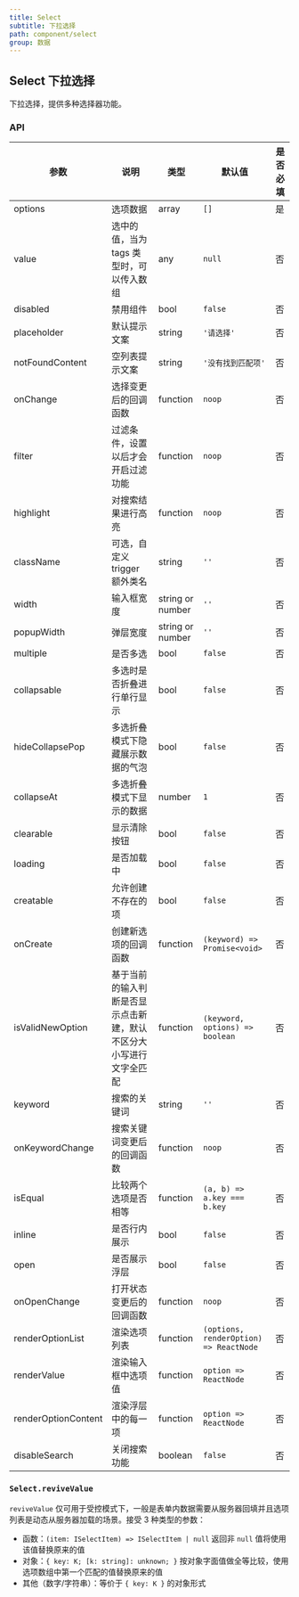 ```yaml
---
title: Select
subtitle: 下拉选择
path: component/select
group: 数据
---
```


## Select 下拉选择

下拉选择，提供多种选择器功能。

### API

| 参数                | 说明                                                               | 类型             | 默认值                                 | 是否必填 |
| ------------------- | ------------------------------------------------------------------ | ---------------- | -------------------------------------- | -------- |
| options             | 选项数据                                                           | array            | `[]`                                   | 是       |
| value               | 选中的值，当为 tags 类型时，可以传入数组                           | any              | `null`                                 | 否       |
| disabled            | 禁用组件                                                           | bool             | `false`                                | 否       |
| placeholder         | 默认提示文案                                                       | string           | `'请选择'`                             | 否       |
| notFoundContent     | 空列表提示文案                                                     | string           | `'没有找到匹配项'`                     | 否       |
| onChange            | 选择变更后的回调函数                                               | function         | `noop`                                 | 否       |
| filter              | 过滤条件，设置以后才会开启过滤功能                                 | function         | `noop`                                 | 否       |
| highlight           | 对搜索结果进行高亮                                                 | function         | `noop`                                 | 否       |
| className           | 可选，自定义 trigger 额外类名                                      | string           | `''`                                   | 否       |
| width               | 输入框宽度                                                         | string or number | `''`                                   | 否       |
| popupWidth          | 弹层宽度                                                           | string or number | `''`                                   | 否       |
| multiple            | 是否多选                                                           | bool             | `false`                                | 否       |
| collapsable         | 多选时是否折叠进行单行显示                                         | bool             | `false`                                | 否       |
| hideCollapsePop     | 多选折叠模式下隐藏展示数据的气泡                                   | bool             | `false`                                | 否       |
| collapseAt          | 多选折叠模式下显示的数据                                           | number           | `1`                                    | 否       |
| clearable           | 显示清除按钮                                                       | bool             | `false`                                | 否       |
| loading             | 是否加载中                                                         | bool             | `false`                                | 否       |
| creatable           | 允许创建不存在的项                                                 | bool             | `false`                                | 否       |
| onCreate            | 创建新选项的回调函数                                               | function         | `(keyword) => Promise<void>`           | 否       |
| isValidNewOption    | 基于当前的输入判断是否显示点击新建，默认不区分大小写进行文字全匹配 | function         | `(keyword, options) => boolean`        | 否       |
| keyword             | 搜索的关键词                                                       | string           | `''`                                   | 否       |
| onKeywordChange     | 搜索关键词变更后的回调函数                                         | function         | `noop`                                 | 否       |
| isEqual             | 比较两个选项是否相等                                               | function         | `(a, b) => a.key === b.key`            | 否       |
| inline              | 是否行内展示                                                       | bool             | `false`                                | 否       |
| open                | 是否展示浮层                                                       | bool             | `false`                                | 否       |
| onOpenChange        | 打开状态变更后的回调函数                                           | function         | `noop`                                 | 否       |
| renderOptionList    | 渲染选项列表                                                       | function         | `(options, renderOption) => ReactNode` | 否       |
| renderValue         | 渲染输入框中选项值                                                 | function         | `option => ReactNode`                  | 否       |
| renderOptionContent | 渲染浮层中的每一项                                                 | function         | `option => ReactNode`                  | 否       |
| disableSearch       | 关闭搜索功能                                                       | boolean          | `false`                                | 否       |

### `Select.reviveValue`

`reviveValue` 仅可用于受控模式下，一般是表单内数据需要从服务器回填并且选项列表是动态从服务器加载的场景。接受 3 种类型的参数：

- 函数：`(item: ISelectItem) => ISelectItem | null` 返回非 `null` 值将使用该值替换原来的值
- 对象：`{ key: K; [k: string]: unknown; }` 按对象字面值做全等比较，使用选项数组中第一个匹配的值替换原来的值
- 其他（数字/字符串）：等价于 `{ key: K }` 的对象形式
